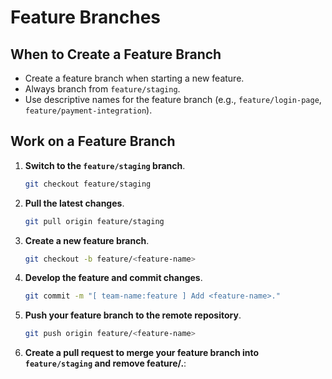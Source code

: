 # Feature Branches

## When to Create a Feature Branch
- Create a feature branch when starting a new feature.
- Always branch from `feature/staging`.
- Use descriptive names for the feature branch (e.g., `feature/login-page`, `feature/payment-integration`).

## Work on a Feature Branch

1. **Switch to the `feature/staging` branch**.
    ```bash
    git checkout feature/staging

2. **Pull the latest changes**.
    ```bash
    git pull origin feature/staging

3. **Create a new feature branch**.
    ```bash
    git checkout -b feature/<feature-name>

4. **Develop the feature and commit changes**.
    ```bash
    git commit -m "[ team-name:feature ] Add <feature-name>."

5. **Push your feature branch to the remote repository**.
   ```bash
   git push origin feature/<feature-name>

6. **Create a pull request to merge your feature branch into `feature/staging` and remove feature/<feature-name>.**: